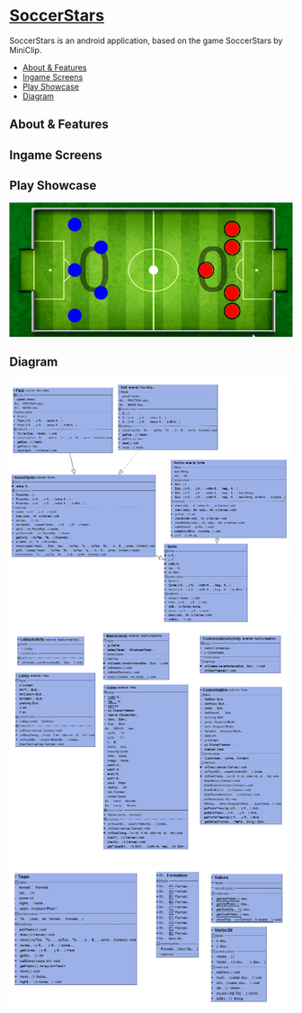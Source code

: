 [SoccerStars](https://github.com/TheLuciferX/SoccerStars)
=============
SoccerStars is an android application, based on the game SoccerStars by MiniClip.

* [About & Features](#about--features)
* [Ingame Screens](#ingame-showcase)
* [Play Showcase](#multiplayer)
* [Diagram](#ingame-multiplayer-examples)

## About & Features

## Ingame Screens

## Play Showcase

![](https://github.com/TheLuciferX/SoccerStars/blob/master/gifs/gameplay.gif)

## Diagram

![](https://github.com/TheLuciferX/SoccerStars/blob/master/gifs/uml1.png)
![](https://github.com/TheLuciferX/SoccerStars/blob/master/gifs/uml2.png)
![](https://github.com/TheLuciferX/SoccerStars/blob/master/gifs/uml3.png)